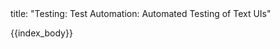 <frontmatter>
title: "Testing: Test Automation: Automated Testing of Text UIs"
</frontmatter>

{{index_body}}
